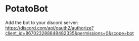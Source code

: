 # PotatoBot

Add the bot to your discord server: 
https://discord.com/api/oauth2/authorize?client_id=867023288848482335&permissions=0&scope=bot

